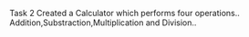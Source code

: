 Task 2
Created a Calculator which performs four operations..
Addition,Substraction,Multiplication and Division..

